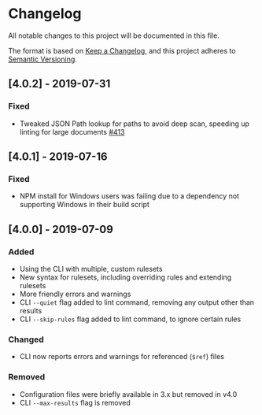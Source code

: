 # Changelog
All notable changes to this project will be documented in this file.

The format is based on [Keep a Changelog](https://keepachangelog.com/en/1.0.0/),
and this project adheres to [Semantic Versioning](https://semver.org/spec/v2.0.0.html).

## [4.0.2] - 2019-07-31
### Fixed
- Tweaked JSON Path lookup for paths to avoid deep scan, speeding up linting for large documents [#413](https://github.com/stoplightio/spectral/pull/413)

## [4.0.1] - 2019-07-16
### Fixed
- NPM install for Windows users was failing due to a dependency not supporting Windows in their build script

## [4.0.0] - 2019-07-09
### Added
- Using the CLI with multiple, custom rulesets
- New syntax for rulesets, including overriding rules and extending rulesets
- More friendly errors and warnings
- CLI `--quiet` flag added to lint command, removing any output other than results
- CLI `--skip-rules` flag added to lint command, to ignore certain rules

### Changed
- CLI now reports errors and warnings for referenced (`$ref`) files

### Removed
- Configuration files were briefly available in 3.x but removed in v4.0
- CLI `--max-results` flag is removed
